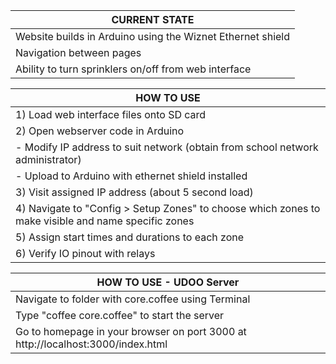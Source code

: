 | CURRENT STATE |
| ----- |
| Website builds in Arduino using the Wiznet Ethernet shield |
| Navigation between pages |
| Ability to turn sprinklers on/off from web interface |

| HOW TO USE |
| ----- |
| 1) Load web interface files onto SD card |
| 2) Open webserver code in Arduino |
| - Modify IP address to suit network (obtain from school network administrator) |
| - Upload to Arduino with ethernet shield installed |
| 3) Visit assigned IP address (about 5 second load) |
| 4) Navigate to "Config > Setup Zones" to choose which zones to make visible and name specific zones |
| 5) Assign start times and durations to each zone |
| 6) Verify IO pinout with relays |

| HOW TO USE - UDOO Server |
| ----- |
| Navigate to folder with core.coffee using Terminal |
| Type "coffee core.coffee" to start the server |
| Go to homepage in your browser on port 3000 at http://localhost:3000/index.html |